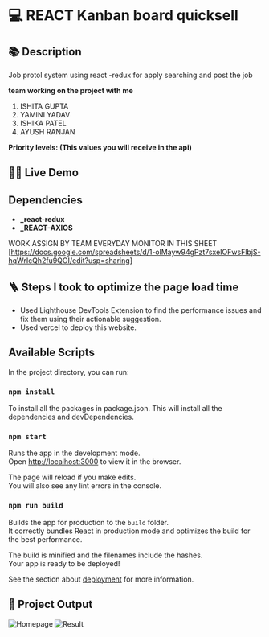 # 💻 REACT Kanban board quicksell

## 📚 Description
Job protol system using react -redux for apply searching and post the job


**team working on the project with me**

1) ISHITA GUPTA
2) YAMINI YADAV
3) ISHIKA PATEL
4) AYUSH RANJAN


**Priority levels: (This values you will receive in the api)**


## 👨‍💻 Live Demo



##  Dependencies

- **_react-redux**
- **_REACT-AXIOS**



WORK ASSIGN BY TEAM EVERYDAY MONITOR IN THIS SHEET [https://docs.google.com/spreadsheets/d/1-olMayw94gPzt7sxeIOFwsFlbjS-hqWrIcQh2fu9QOI/edit?usp=sharing]  

## 🪜 Steps I took to optimize the page load time

- Used Lighthouse DevTools Extension to find the performance issues and fix them using their actionable suggestion.
- Used vercel to deploy this website.

## Available Scripts

In the project directory, you can run:

### `npm install`

To install all the packages in package.json. This will install all the dependencies and devDependencies.

### `npm start`

Runs the app in the development mode.\
Open [http://localhost:3000](http://localhost:3000) to view it in the browser.

The page will reload if you make edits.\
You will also see any lint errors in the console.

### `npm run build`

Builds the app for production to the `build` folder.\
It correctly bundles React in production mode and optimizes the build for the best performance.

The build is minified and the filenames include the hashes.\
Your app is ready to be deployed!

See the section about [deployment](https://facebook.github.io/create-react-app/docs/deployment) for more information.

## 🚀 Project Output

![Homepage](Screenshot/screenshot1%20(1).jpg)
![Result](Screenshot/screenshot1%20(2).jpg)
